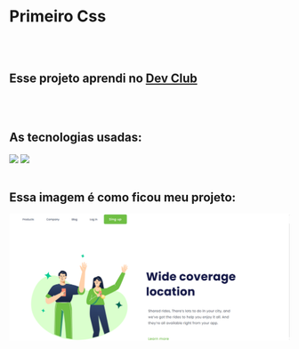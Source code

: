 <h1> Primeiro Css</h1>
<br />
<br />
<h2>Esse projeto aprendi no <a  href="https://rodolfomori.com.br/devclub"> Dev Club </a> </h2>
<br />
<br />
<h2>As tecnologias usadas:</h2>
<code aling="left"><img src="https://upload.wikimedia.org/wikipedia/commons/thumb/6/61/HTML5_logo_and_wordmark.svg/512px-HTML5_logo_and_wordmark.svg.png" height="40" /></code> 
<code><img src="https://upload.wikimedia.org/wikipedia/commons/thumb/d/d5/CSS3_logo_and_wordmark.svg/1200px-CSS3_logo_and_wordmark.svg.png" height="40" /> </code>
<br />
<br />

## Essa imagem é como ficou meu projeto:

<img src="https://github.com/AndersonkrnAlves/DesafioCss/blob/main/img/primeirosit.png?raw=true" />

